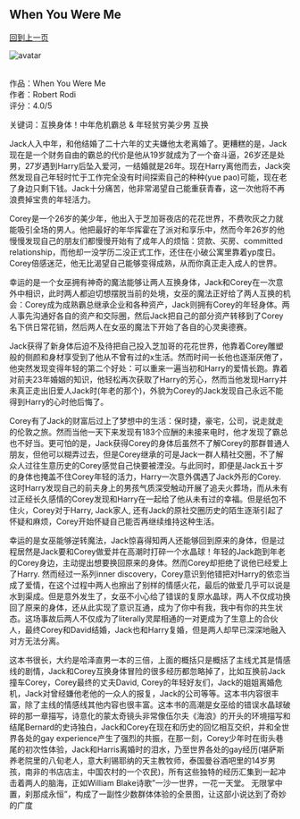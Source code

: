## When You Were Me
[回到上一页](https://boheme13.github.io/Reviews/)  &nbsp;&nbsp;

![avatar](https://prodimage.images-bn.com/pimages/9781545490389_p0_v1_s1200x630.jpg)
<br>
<br>

作品：When You Were Me<br>
作者：Robert Rodi<br>
评分：4.0/5<br>

关键词：互换身体！中年危机霸总 & 年轻贫穷美少男 互换

Jack人入中年，和他结婚了二十六年的丈夫嫌他太老离婚了。更糟糕的是，Jack现在是一个财务自由的霸总的代价是他从19岁就成为了一个奋斗逼，26岁还是处男，27岁遇到Harry后坠入爱河，一结婚就是26年。现在Harry离他而去，Jack突然发现自己年轻时忙于工作完全没有时间探索自己的种种(yue pao)可能，现在老了身边只剩下钱。Jack十分痛苦，他非常渴望自己能重获青春，这一次他将不再浪费掉宝贵的年轻活力。

Corey是一个26岁的美少年，他出入于芝加哥夜店的花花世界，不费吹灰之力就能吸引全场的男人。他把最好的年华挥霍在了派对和享乐中，然而今年26岁的他慢慢发现自己的朋友们都慢慢开始有了成年人的烦恼：贷款、买房、committed relationship，而他却一没学历二没正式工作，还住在小破公寓里靠着yp度日。Corey倍感迷茫，他无比渴望自己能够变得成熟，从而你真正走入成人的世界。

幸运的是一个女巫拥有神奇的魔法能够让两人互换身体，Jack和Corey在一次意外中相识，此时两人都迫切想摆脱当前的处境，女巫的魔法正好给了两人互换的机会：Corey成为成熟霸总继承企业和各种资产，Jack则拥有Corey的年轻身体。两人事先沟通好各自的资产和交际圈，然后Jack把自己的部分资产转移到了Corey名下供日常花销，然后两人在女巫的魔法下开始了各自的心灵奥德赛。

Jack获得了新身体后迫不及待把自己投入芝加哥的花花世界，他靠着Corey雕塑般的侧颜和身材享受到了他从不曾有过的x生活。然而时间一长他也逐渐厌倦了，他突然发现变得年轻的第二个好处：可以重来一遍当初和Harry的爱情长跑。靠着对前夫23年婚姻的知识，他轻松再次获取了Harry的芳心，然而当他发现Harry并未真正走出旧爱人Jack时(年老的那个)，外貌为Corey的Jack发现自己永远不能得到Harry的心时他后悔了。

Corey有了Jack的财富后过上了梦想中的生活：保时捷，豪宅，公司，说走就走的伦敦之旅。然而当他一天下来发现有183个应酬的未接来电时，他才发现了霸总也不好当。更可怕的是，Jack获得Corey的身体后虽然不了解Corey的那群普通人朋友，但他可以糊弄过去，但是Corey继承的可是Jack一群人精社交圈，不了解众人过往生意历史的Corey感觉自己快要被湮没。与此同时，即便是Jack五十岁的身体也掩盖不住Corey年轻的活力，Harry一次意外偶遇了Jack外形的Corey. 这时Harry发现自己的前夫身上的男孩气质深受触动开展了追夫火葬场，而从未有过正经长久感情的Corey发现和Harry在一起给了他从未有过的幸福。但是纸包不住火，Corey对于Harry, Jack家人, 还有Jack的原社交圈历史的陌生逐渐引起了怀疑和麻烦，Corey开始怀疑自己能否再继续维持这种生活。

幸运的是女巫能够逆转魔法，Jack惊喜得知两人还能够回到原来的身体，但是过程居然是Jack要和Corey做爱并在高潮时打碎一个水晶球！年轻的Jack跑到年老的Corey身边，主动提出想要换回原来的身体。然而Corey却拒绝了说他已经爱上了Harry. 然而经过一系列inner discovery，Corey意识到他错把对Harry的依恋当成了爱情，在这个过程中两人也擦出了别样的情感火花，最后的做爱几乎可以说是水到渠成。但是意外发生了，女巫不小心给了错误的复原水晶球，两人不仅成功换回了原来的身体，还从此实现了意识互通，成为了你中有我，我中有你的共生状态。这场事故后两人不仅成为了literally灵犀相通的一对更成为了生意上的合伙人，最终Corey和David结婚，Jack也和Harry复婚，但是两人却早已深深地融入对方无法分离。

这本书很长，大约是哈泽直男一本的三倍，上面的概括只是概括了主线尤其是情感线的剧情，Jack和Corey互换身体冒险的很多经历都忽略掉了，比如互换前Jack撞车Corey，Corey最终的丈夫David, Corey的年轻好友们，Jack的姐姐离婚危机，Jack对曾经嫌他老他的一众人的报复，Jack的公司等等。这本书内容很丰富，除了主线的情感线其他内容也很丰富。这本书的高潮是女巫给的错误水晶球破碎的那一章描写，诗意化的蒙太奇镜头非常像伍尔夫《海浪》的开头的环境描写和结尾Bernard的史诗独白，Jack和Corey在现在和历史的回忆相互交织，并和全世界各处的gay experience产生了强烈的共振，在那一刻，Corey少年时在街头巷尾的初次性体验，Jack和Harris离婚时的泪水，乃至世界各处的gay经历(堪萨斯养老院里的八旬老人，意大利锡耶纳的天主教牧师，泰国曼谷酒吧里的14岁男孩，南非的书店店主，中国农村的一个农民)，所有这些独特的经历汇集到一起冲击着两人的脑海，正如William Blake诗歌”一沙一世界，一花一天堂。 无限掌中置，刹那成永恒”，构成了一副性少数群体体验的全景图，让这部小说达到了奇妙的广度